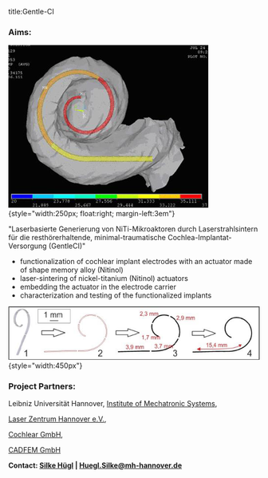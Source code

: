 title:Gentle-CI


### Aims:
![FE-Simulation of nitiol equipped cochlear implant](gentleci/gentleci1.png){style="width:250px; float:right; margin-left:3em"}

"Laserbasierte Generierung von NiTi-Mikroaktoren durch Laserstrahlsintern für die resthörerhaltende, minimal-traumatische Cochlea-Implantat-Versorgung (GentleCI)"
	
- functionalization of cochlear implant electrodes with an actuator made of shape memory alloy (Nitinol)
- laser-sintering of nickel-titanium (Nitinol) actuators
- embedding the actuator in the electrode carrier
- characterization and testing of the functionalized implants

![graded Nitinol-actuator](gentleci/gentleci2.png){style="width:450px"}


### Project Partners: 

Leibniz Universität Hannover, [Institute of Mechatronic Systems](http://www.imes.uni-hannover.de/institut.html?&L=1 "Institute of Mechatronic Systems"),
	
[Laser Zentrum Hannover e.V.](http://www.lzh.de/en "LZH"),
	
[Cochlear GmbH](http://www.cochlear.com "Cochlear GmbH"),
	
[CADFEM GmbH](http://www.cadfem.de/ "CADFEM GmbH")



**Contact: 
[Silke Hügl](http://www.vianna.de/01_workgroups/majdani/staff/silke.html) | Huegl.Silke@mh-hannover.de**
